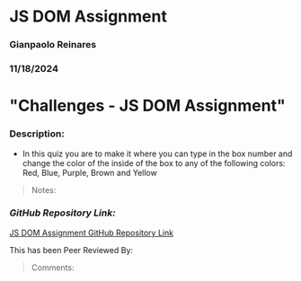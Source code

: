 # JS DOM Assignment

### Gianpaolo Reinares
### 11/18/2024
# "Challenges - JS DOM Assignment"
### Description: 
- In this quiz you are to make it where you can type in the box number and change the color of the inside of the box to any of the following colors: Red, Blue, Purple, Brown and Yellow

> Notes: 

### _GitHub Repository Link:_
[JS DOM Assignment GitHub Repository Link](https://github.com/MandoxaElemental/Quiz-js-dom-asg)


This has been Peer Reviewed By: 
> Comments: 
